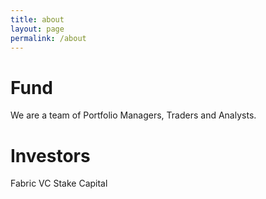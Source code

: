 ```yaml
---
title: about
layout: page
permalink: /about
---
```


# Fund
We are a team of Portfolio Managers, Traders and Analysts.

# Investors

Fabric VC
Stake Capital
